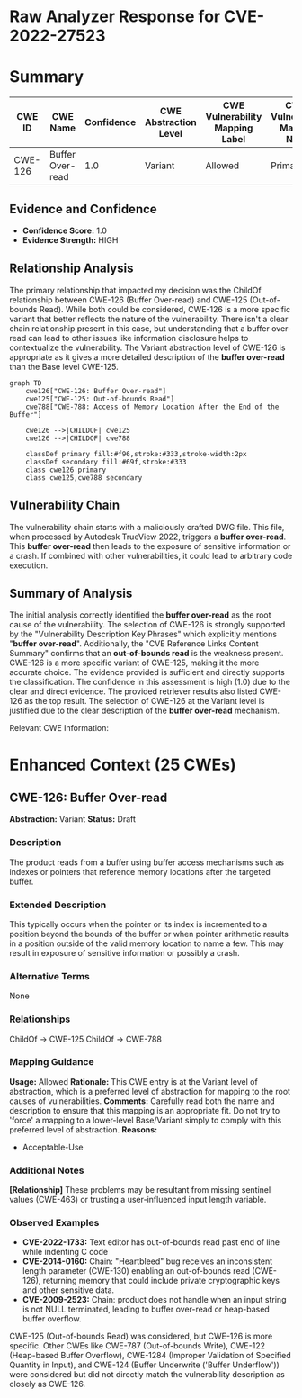 # Raw Analyzer Response for CVE-2022-27523

# Summary
| CWE ID | CWE Name | Confidence | CWE Abstraction Level | CWE Vulnerability Mapping Label | CWE-Vulnerability Mapping Notes |
|---|---|---|---|---|---|
| CWE-126 | Buffer Over-read | 1.0 | Variant | Allowed | Primary CWE |

## Evidence and Confidence

*   **Confidence Score:** 1.0
*   **Evidence Strength:** HIGH

## Relationship Analysis
The primary relationship that impacted my decision was the ChildOf relationship between CWE-126 (Buffer Over-read) and CWE-125 (Out-of-bounds Read). While both could be considered, CWE-126 is a more specific variant that better reflects the nature of the vulnerability. There isn't a clear chain relationship present in this case, but understanding that a buffer over-read can lead to other issues like information disclosure helps to contextualize the vulnerability. The Variant abstraction level of CWE-126 is appropriate as it gives a more detailed description of the **buffer over-read** than the Base level CWE-125.

```mermaid
graph TD
    cwe126["CWE-126: Buffer Over-read"]
    cwe125["CWE-125: Out-of-bounds Read"]
    cwe788["CWE-788: Access of Memory Location After the End of the Buffer"]

    cwe126 -->|CHILDOF| cwe125
    cwe126 -->|CHILDOF| cwe788
    
    classDef primary fill:#f96,stroke:#333,stroke-width:2px
    classDef secondary fill:#69f,stroke:#333
    class cwe126 primary
    class cwe125,cwe788 secondary
```

## Vulnerability Chain
The vulnerability chain starts with a maliciously crafted DWG file. This file, when processed by Autodesk TrueView 2022, triggers a **buffer over-read**. This **buffer over-read** then leads to the exposure of sensitive information or a crash. If combined with other vulnerabilities, it could lead to arbitrary code execution.

## Summary of Analysis
The initial analysis correctly identified the **buffer over-read** as the root cause of the vulnerability. The selection of CWE-126 is strongly supported by the "Vulnerability Description Key Phrases" which explicitly mentions "**buffer over-read**". Additionally, the "CVE Reference Links Content Summary" confirms that an **out-of-bounds read** is the weakness present. CWE-126 is a more specific variant of CWE-125, making it the more accurate choice. The evidence provided is sufficient and directly supports the classification. The confidence in this assessment is high (1.0) due to the clear and direct evidence. The provided retriever results also listed CWE-126 as the top result. The selection of CWE-126 at the Variant level is justified due to the clear description of the **buffer over-read** mechanism.

Relevant CWE Information:

# Enhanced Context (25 CWEs)

## CWE-126: Buffer Over-read
**Abstraction:** Variant
**Status:** Draft

### Description
The product reads from a buffer using buffer access mechanisms such as indexes or pointers that reference memory locations after the targeted buffer.

### Extended Description
This typically occurs when the pointer or its index is incremented to a position beyond the bounds of the buffer or when pointer arithmetic results in a position outside of the valid memory location to name a few. This may result in exposure of sensitive information or possibly a crash.

### Alternative Terms
None

### Relationships
ChildOf -> CWE-125
ChildOf -> CWE-788

### Mapping Guidance
**Usage:** Allowed
**Rationale:** This CWE entry is at the Variant level of abstraction, which is a preferred level of abstraction for mapping to the root causes of vulnerabilities.
**Comments:** Carefully read both the name and description to ensure that this mapping is an appropriate fit. Do not try to 'force' a mapping to a lower-level Base/Variant simply to comply with this preferred level of abstraction.
**Reasons:**
- Acceptable-Use

### Additional Notes
**[Relationship]** These problems may be resultant from missing sentinel values (CWE-463) or trusting a user-influenced input length variable.

### Observed Examples
- **CVE-2022-1733:** Text editor has out-of-bounds read past end of line while indenting C code
- **CVE-2014-0160:** Chain: "Heartbleed" bug receives an inconsistent length parameter (CWE-130) enabling an out-of-bounds read (CWE-126), returning memory that could include private cryptographic keys and other sensitive data.
- **CVE-2009-2523:** Chain: product does not handle when an input string is not NULL terminated, leading to buffer over-read or heap-based buffer overflow.

CWE-125 (Out-of-bounds Read) was considered, but CWE-126 is more specific. Other CWEs like CWE-787 (Out-of-bounds Write), CWE-122 (Heap-based Buffer Overflow), CWE-1284 (Improper Validation of Specified Quantity in Input), and CWE-124 (Buffer Underwrite ('Buffer Underflow')) were considered but did not directly match the vulnerability description as closely as CWE-126.